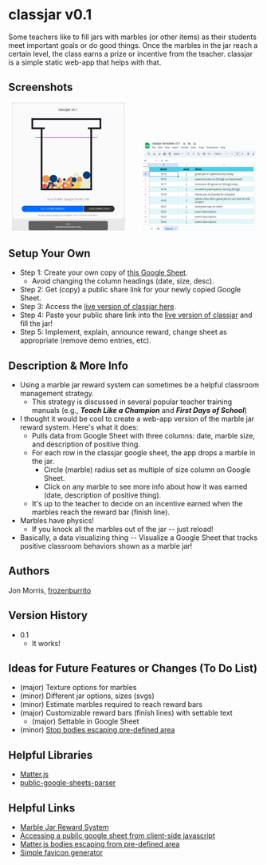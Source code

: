 # classjar v0.1

Some teachers like to fill jars with marbles (or other items) as their students meet important goals or do good things.  Once the marbles in the jar reach a certain level, the class earns a prize or incentive from the teacher.  classjar is a simple static web-app that helps with that.  

## Screenshots

<p align="center">
  <img alt="app screenshot" src="screenshot1.png" width="45%">
&nbsp; &nbsp; &nbsp; &nbsp;
  <img alt="spreadsheet template" src="screenshot2.png" width="45%">
</p>

## Setup Your Own

* Step 1:  Create your own copy of [this Google Sheet](https://docs.google.com/spreadsheets/d/1NcR-UuokzipcBvLNYg9BrT2SFD-EMqMmu1lIQR7JQ_s/edit?usp=sharing).
    * Avoid changing the column headings (date, size, desc).
* Step 2:  Get (copy) a public share link for your newly copied Google Sheet.  
* Step 3:  Access the [live version of classjar here](https://frozenburrito.github.io/classjar/).  
* Step 4:  Paste your public share link into the [live version of classjar](https://frozenburrito.github.io/classjar/) and fill the jar!
* Step 5:  Implement, explain, announce reward, change sheet as appropriate (remove demo entries, etc).  

## Description & More Info

* Using a marble jar reward system can sometimes be a helpful classroom management strategy.  
    * This strategy is discussed in several popular teacher training manuals (e.g., ***Teach Like a Champion*** and ***First Days of School***)
* I thought it would be cool to create a web-app version of the marble jar reward system.  Here's what it does:
    * Pulls data from Google Sheet with three columns:  date, marble size, and description of positive thing.
    * For each row in the classjar google sheet, the app drops a marble in the jar.
        * Circle (marble) radius set as multiple of size column on Google Sheet. 
        * Click on any marble to see more info about how it was earned (date, description of positive thing).
    * It's up to the teacher to decide on an incentive earned when the marbles reach the reward bar (finish line).
* Marbles have physics!  
    * If you knock all the marbles out of the jar -- just reload!
* Basically, a data visualizing thing -- Visualize a Google Sheet that tracks positive classroom behaviors shown as a marble jar!  
 
## Authors

Jon Morris, [frozenburrito](https://github.com/frozenburrito)

## Version History
* 0.1
    * It works!

## Ideas for Future Features or Changes (To Do List)

* (major) Texture options for marbles
* (minor) Different jar options, sizes (svgs)
* (minor) Estimate marbles required to reach reward bars
* (major) Customizable reward bars (finish lines) with settable text
    * (major) Settable in Google Sheet
* (minor) [Stop bodies escaping pre-defined area](https://stackoverflow.com/questions/34520125/prevent-matterjs-bodies-form-escaping-a-predefined-area)

## Helpful Libraries

* [Matter.js](https://github.com/liabru/matter-js)
* [public-google-sheets-parser](https://github.com/fureweb-com/public-google-sheets-parser)

## Helpful Links

* [Marble Jar Reward System](https://www.theteachertoolkit.com/index.php/tool/marble-jar-rewards-system)
* [Accessing a public google sheet from client-side javascript](https://stackoverflow.com/questions/70902197/accessing-a-public-google-sheets-data-directly-from-client-side-javascript)
* [Matter.js bodies escaping from pre-defined area](https://stackoverflow.com/questions/34520125/prevent-matterjs-bodies-form-escaping-a-predefined-area)
* [Simple favicon generator](https://gauger.io/fonticon/)
